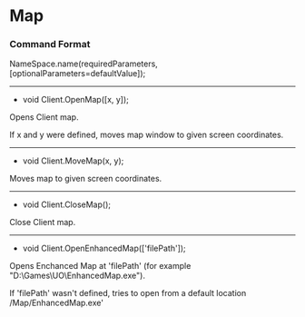 # Map

### Command Format

NameSpace.name(requiredParameters, [optionalParameters=defaultValue]);

***

- void Client.OpenMap([x, y]);

Opens Client map.

If x and y were defined, moves map window to given screen coordinates.

***

- void Client.MoveMap(x, y);

Moves map to given screen coordinates.

***

- void Client.CloseMap();

Close Client map.

***

- void Client.OpenEnhancedMap(['filePath']);

Opens Enchanced Map at 'filePath' (for example "D:\Games\UO\EnhancedMap.exe").

If 'filePath' wasn't defined, tries to open from a default location <UORoot>/Map/EnhancedMap.exe'
